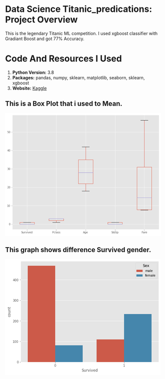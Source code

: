 # Data Science Titanic_predications: Project Overview
This is the legendary Titanic ML competition.
I used xgboost classifier with Gradiant Boost and got 77% Accuracy.


# Code And Resources I Used
1. **Python Version:**  3.8
2. **Packages:** pandas, numpy, sklearn, matplotlib, seaborn, sklearn, xgboost
3. **Website:** [Kaggle](https://www.kaggle.com/c/titanic/data)


## This is a Box Plot that i used to Mean. 
![Box Plot](/box_plot.png)




## This graph shows difference Survived gender.
![Survived Based On Gender](/survived_basedon_gender.png)
